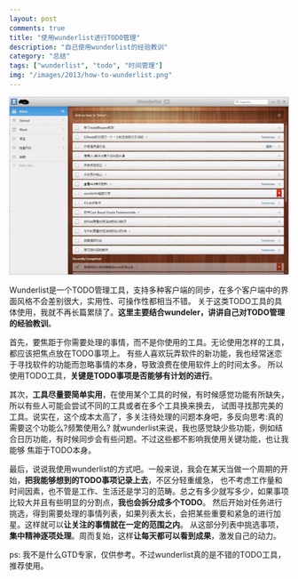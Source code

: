 ```yaml
---
layout: post
comments: true
title: "使用wunderlist进行TODO管理"
description: "自己使用wunderlist的经验教训"
category: "总结"
tags: ["wunderlist", "todo", "时间管理"]
img: "/images/2013/how-to-wunderlist.png"
---
```


![Wunderlist][1]

Wunderlist是一个TODO管理工具，支持多种客户端的同步，在多个客户端中的界面风格不会差别很大，实用性、可操作性都相当不错。
关于这类TODO工具的具体使用，我就不再长篇累牍了。**这里主要结合wundeler，讲讲自己对TODO管理的经验教训**。

首先，要焦距于你需要处理的事情，而不是你使用的工具。无论使用怎样的工具，都应该把焦点放在TODO事项上。
有些人喜欢玩弄软件的新功能，我也经常迷恋于寻找软件的功能而忽略事情的本身，导致浪费在使用软件上的时间太多。
所以使用TODO工具，**关键是TODO事项是否能够有计划的进行**。

其次，**工具尽量要简单实用**，在使用某个工具的时候，有时候感觉功能有所缺失，所以有些人可能会尝试不同的工具或者在多个工具换来换去，
试图寻找那完美的工具。说实在，这个成本太高了，多关注待处理的问题本身吧，多反向思考:真的需要这个功能么?频繁使用么?
就wunderlist来说，我也感觉缺少些功能，例如结合日历功能，有时候同步会有些问题。不过这些都不影响我使用关键功能，也让我能够
焦距于TODO本身。

最后，说说我使用wunderlist的方式吧。一般来说，我会在某天当做一个周期的开始，**把我能够想到的TODO事项记录上去**，不区分轻重缓急，
也不考虑工作量和时间因素，也不管是工作、生活还是学习的范畴。总之有多少就写多少，如果事项比较大并且有些明显的分割点，**我也会拆分成多个TODO**。
然后开始对任务进行挑选，得到需要处理的事情列表，如果列表太长，会把某些重要和紧急的进行加星。这样就可以**让关注的事情就在一定的范围之内**。
从这部分列表中挑选事项，**集中精神逐项处理**。周而复始，这样**让每天都可以看到成果**，激发自己的动力。

ps: 我不是什么GTD专家，仅供参考。不过wunderlist真的是不错的TODO工具，推荐使用。

 [1]: /assets/images/2013/wunderlist.jpg
